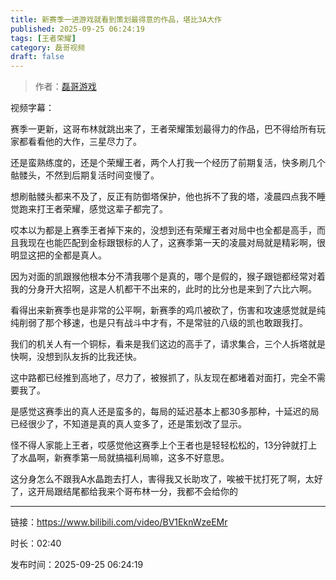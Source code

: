 ```yaml
---
title: 新赛季一进游戏就看到策划最得意的作品，堪比3A大作
published: 2025-09-25 06:24:19
tags: [王者荣耀]
category: 磊哥视频
draft: false
---
```



> 作者：[磊哥游戏](https://space.bilibili.com/268941858?spm_id_from=333.788.upinfo.head.click)

视频字幕：

赛季一更新，这哥布林就跳出来了，王者荣耀策划最得力的作品，巴不得给所有玩家都看看他的大作，三星尽力了。

还是蛮熟练度的，还是个荣耀王者，两个人打我一个经历了前期复活，快多刷几个骷髅头，不然到后期复活时间变慢了。

想刷骷髅头都来不及了，反正有防御塔保护，他也拆不了我的塔，凌晨四点我不睡觉跑来打王者荣耀，感觉这辈子都完了。

哎本以为都是上赛季王者掉下来的，没想到还有荣耀王者对局中也全都是高手，而且我现在也能匹配到金标跟银标的人了，这赛季第一天的凌晨对局就是精彩啊，很明显这把的全都是真人。

因为对面的凯跟猴他根本分不清我哪个是真的，哪个是假的，猴子跟铠都经常对着我的分身开大招啊，这是人机都干不出来的，此时的比分也是来到了六比六啊。

看得出来新赛季也是非常的公平啊，新赛季的鸡爪被砍了，伤害和攻速感觉就是纯纯削弱了那个移速，也是只有战斗中才有，不是常驻的八级的凯也敢跟我打。

我们的机关人有一个铜标，看来是我们这边的高手了，请求集合，三个人拆塔就是快啊，没想到队友拆的比我还快。

这中路都已经推到高地了，尽力了，被猴抓了，队友现在都堵着对面打，完全不需要我了。

是感觉这赛季出的真人还是蛮多的，每局的延迟基本上都30多那种，十延迟的局已经很少了，不知道是真的真人变多了，还是策划改了显示。

怪不得人家能上王者，哎感觉他这赛季上个王者也是轻轻松松的，13分钟就打上了水晶啊，新赛季第一局就搞福利局嘛，这多不好意思。

这分身怎么不跟我A水晶跑去打人，害得我又长助攻了，唉被干扰打死了啊，太好了，这开局跟结尾都给我来个哥布林一分，我都不会给你的

---

链接：https://www.bilibili.com/video/BV1EknWzeEMr

时长：02:40

发布时间：2025-09-25 06:24:19

